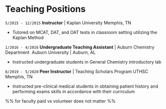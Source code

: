 # Teaching Positions
`5/2015 - 12/2015`
**Instructor** | Kaplan University 
Memphis, TN
- Tutored on MCAT, DAT, and OAT tests in classroom setting utilizing the Kaplan Method

`1/2016 - 4/2016`
**Undergraduate Teaching Assistant** | Auburn Chemistry Department 
Auburn University | Auburn, AL
- Instructed undergraduate students in General Chemistry introductory lab
    
`8/2019 - 5/2020` 
**Peer Instructor** | Teaching Scholars Program UTHSC 
Memphis, TN
- Instructed pre-clinical medical students in obtaining patient history and performing exams skills in accordance with their curriculum 

%% for faculty paid vs volunteer does not matter %%